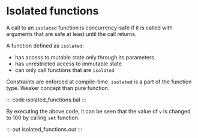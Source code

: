# Isolated functions

A call to an `isolated` function is concurrency-safe if it is called with arguments that are safe at least until the call returns. 

A function defined as `isolated`:

- has access to mutable state only through its parameters
- has unrestricted access to immutable state
- can only call functions that are `isolated`

Constraints are enforced at compile-time. `isolated` is a part of the function type. Weaker concept than pure function.

::: code isolated_functions.bal :::

By executing the above code, it can be seen that the value of `v` is changed to 100 by calling `set` function.

::: out isolated_functions.out :::